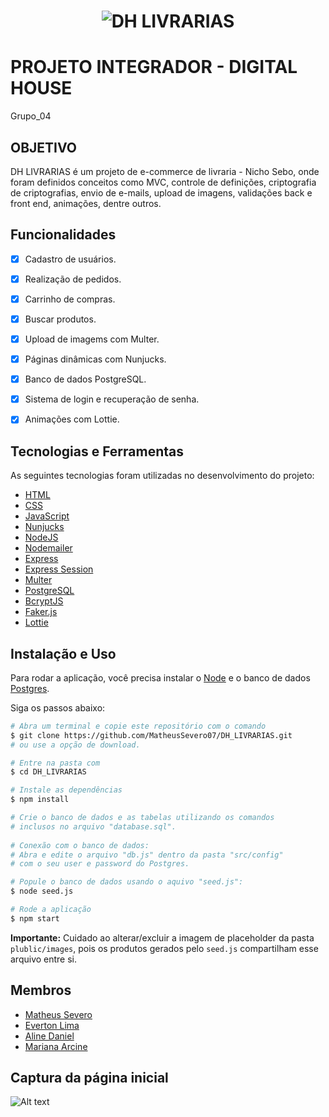 <h1 align="center">
  <img src="captura de tela/Logo_DH- PNG.png" alt="DH LIVRARIAS" >
</h1>

<p>

# PROJETO INTEGRADOR - DIGITAL HOUSE

Grupo_04

## OBJETIVO

DH LIVRARIAS é um projeto de e-commerce de livraria - Nicho Sebo, onde foram definidos conceitos como MVC, controle de definições, criptografia de criptografias, envio de e-mails, upload de imagens, validações back e front end, animações, dentre outros.

## Funcionalidades

- [X] Cadastro de usuários.
- [X] Realização de pedidos.
- [X] Carrinho de compras.
- [X] Buscar produtos.
- [X] Upload de imagems com Multer.
- [X] Páginas dinâmicas com Nunjucks.
- [X] Banco de dados PostgreSQL.
- [X] Sistema de login e recuperação de senha.
- [X] Animações com Lottie.


 ## Tecnologias e Ferramentas

As seguintes tecnologias foram utilizadas no desenvolvimento do projeto:

- [HTML](https://devdocs.io/html/)
- [CSS](https://devdocs.io/css/)
- [JavaScript](https://devdocs.io/javascript/)
- [Nunjucks](https://mozilla.github.io/nunjucks/)
- [NodeJS](https://nodejs.org/en/)
- [Nodemailer](https://nodemailer.com/about/)
- [Express](https://expressjs.com/)
- [Express Session](https://github.com/expressjs/session)
- [Multer](https://github.com/expressjs/multer)
- [PostgreSQL](https://www.postgresql.org/)
- [BcryptJS](https://github.com/dcodeIO/bcrypt.js)
- [Faker.js](https://github.com/Marak/Faker.js)
- [Lottie](https://airbnb.design/lottie/)


## Instalação e Uso

Para rodar a aplicação, você precisa instalar o [Node](https://nodejs.org/en/) e o banco de dados [Postgres](https://www.postgresql.org/).

Siga os passos abaixo:

```bash
# Abra um terminal e copie este repositório com o comando
$ git clone https://github.com/MatheusSevero07/DH_LIVRARIAS.git
# ou use a opção de download.

# Entre na pasta com 
$ cd DH_LIVRARIAS

# Instale as dependências
$ npm install

# Crie o banco de dados e as tabelas utilizando os comandos
# inclusos no arquivo "database.sql".
    
# Conexão com o banco de dados:
# Abra e edite o arquivo "db.js" dentro da pasta "src/config"
# com o seu user e password do Postgres.

# Popule o banco de dados usando o aquivo "seed.js":
$ node seed.js

# Rode a aplicação
$ npm start
```

**Importante:** Cuidado ao alterar/excluir a imagem de placeholder da pasta `plublic/images`, pois os produtos gerados pelo `seed.js` compartilham esse arquivo entre si.

## Membros

- [Matheus Severo](https://github.com/MatheusSevero07)
- [Everton Lima](https://github.com/everton1707) 
- [Aline Daniel](https://github.com/AlineDaniel) 
- [Mariana Arcine](https://github.com/MarianaArcine)

## Captura da página inicial

![Alt text](https://github.com/MatheusSevero07/DH_LIVRARIAS/blob/cadastro-cliente/captura%20de%20tela/Home.png)
